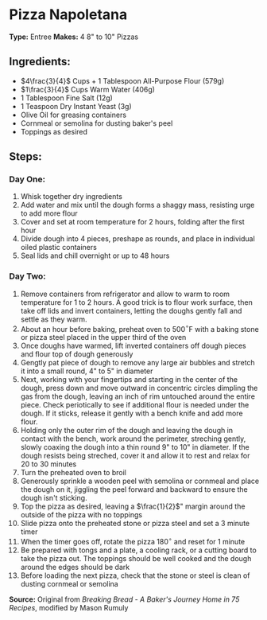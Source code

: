 # Pizza Napoletana

**Type:** Entree
**Makes:** 4 8" to 10" Pizzas

## Ingredients:
- $4\frac{3}{4}$ Cups + 1 Tablespoon All-Purpose Flour (579g)
- $1\frac{3}{4}$ Cups Warm Water (406g)
- 1 Tablespoon Fine Salt (12g)
- 1 Teaspoon Dry Instant Yeast (3g)
- Olive Oil for greasing containers
- Cornmeal or semolina for dusting baker's peel
- Toppings as desired

## Steps:
### Day One:
1. Whisk together dry ingredients
2. Add water and mix until the dough forms a shaggy mass, resisting urge to add more flour
3. Cover and set at room temperature for 2 hours, folding after the first hour
4. Divide dough into 4 pieces, preshape as rounds, and place in individual oiled plastic containers
5. Seal lids and chill overnight or up to 48 hours
### Day Two:
1. Remove containers from refrigerator and allow to warm to room temperature for 1 to 2 hours. A good trick is to flour work surface, then take off lids and invert containers, letting the doughs gently fall and settle as they warm.
2. About an hour before baking, preheat oven to 500$^\circ$F with a baking stone or pizza steel placed in the upper third of the oven
3. Once doughs have warmed, lift inverted containers off dough pieces and flour top of dough generously
4. Gengtly pat piece of dough to remove any large air bubbles and stretch it into a small round, 4" to 5" in diameter
5. Next, working with your fingertips and starting in the center of the dough, press down and move outward in concentric circles dimpling the gas from the dough, leaving an inch of rim untouched around the entire piece. Check periotically to see if additional flour is needed under the dough. If it sticks, release it gently with a bench knife and add more flour.
6. Holding only the outer rim of the dough and leaving the dough in contact with the bench, work around the perimeter, streching gently, slowly coaxing the dough into a thin round 9" to 10" in diameter. If the dough resists being streched, cover it and allow it to rest and relax for 20 to 30 minutes
7. Turn the preheated oven to broil
8. Generously sprinkle a wooden peel with semolina or cornmeal and place the dough on it, jiggling the peel forward and backward to ensure the dough isn't sticking.
9. Top the pizza as desired, leaving a $\frac{1}{2}$" margin around the outside of the pizza with no toppings
10. Slide pizza onto the preheated stone or pizza steel and set a 3 minute timer
11. When the timer goes off, rotate the pizza 180$^\circ$ and reset for 1 minute
12. Be prepared with tongs and a plate, a cooling rack, or a cutting board to take the pizza out. The toppings should be well cooked and the dough around the edges should be dark
13. Before loading the next pizza, check that the stone or steel is clean of dusting cornmeal or semolina

**Source:** Original from *Breaking Bread - A Baker's Journey Home in 75 Recipes*, modified by Mason Rumuly